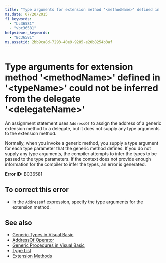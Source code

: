 ```yaml
---
title: "Type arguments for extension method '<methodName>' defined in '<typeName>' could not be inferred from the delegate '<delegateName>'"
ms.date: 07/20/2015
f1_keywords:
  - "bc36581"
  - "vbc36581"
helpviewer_keywords:
  - "BC36581"
ms.assetid: 2bb9ca8d-7293-40e9-9285-e20b8254b3af
---
```


# Type arguments for extension method '\<methodName>' defined in '\<typeName>' could not be inferred from the delegate '\<delegateName>'

An assignment statement uses `AddressOf` to assign the address of a generic extension method to a delegate, but it does not supply any type arguments to the extension method.

Normally, when you invoke a generic method, you supply a type argument for each type parameter that the generic method defines. If you do not supply any type arguments, the compiler attempts to infer the types to be passed to the type parameters. If the context does not provide enough information for the compiler to infer the types, an error is generated.

**Error ID:** BC36581

## To correct this error

- In the `AddressOf` expression, specify the type arguments for the extension method.

## See also

- [Generic Types in Visual Basic](../../visual-basic/programming-guide/language-features/data-types/generic-types.md)
- [AddressOf Operator](../../visual-basic/language-reference/operators/addressof-operator.md)
- [Generic Procedures in Visual Basic](../../visual-basic/programming-guide/language-features/data-types/generic-procedures.md)
- [Type List](../../visual-basic/language-reference/statements/type-list.md)
- [Extension Methods](../../visual-basic/programming-guide/language-features/procedures/extension-methods.md)
